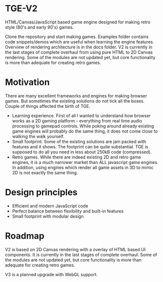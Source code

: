 # TGE-V2
HTML/Canvas/JavaScript based game engine designed for making retro style (80's and early 90's) games.

Clone the repository and start making games. Examples folder contains code snippets/demos which are useful when learning the engine features. Overview of rendering architecture is in the docs folder. V2 is currently in the last stages of complete overhaul from using pure HTML to 2D Canvas rendering. Some of the modules are not updated yet, but core functionality is more than adequate for creating retro games.

# Motivation
There are many excellent frameworks and engines for making browser games. But sometimes the existing solutions do not tick all the boxes. Couple of things affected the birth of TGE.
- Learning experience. First of all I wanted to understand how browser works as a 2D gaming platform - everything from real time audio processing to gamepad controls. While poking around already existing game engines will probably do the same thing, it does not come close to walking the walk yourself.
- Small footprint. Some of the existing solutions are jam packed with features and it shows. The footprint can be quite substantial. TGE is supposed to do all you need in less about 250kB code (compressed).
- Retro games. While there are indeed existing 2D and retro game engines, it is a much narrower market than ALL javascript game engines. In addition, using engines which render all game assets in 3D to mimic 2D is not exactly the same thing.

# Design principles
- Efficient and modern JavaScript code
- Perfect balance between flexibility and built-in features
- Small footprint with modular design
 
# Roadmap
V2 is based on 2D Canvas rendering with a overlay of HTML based UI components. It is currently in the last stages of complete overhaul. Some of the modules are not updated yet, but core functionality is more than adequate for creating retro games.

V3 is a planned upgrade with WebGL support. 
